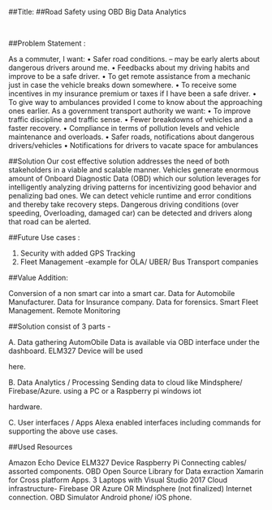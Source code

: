 ##Title:
##Road Safety using OBD Big Data Analytics

​

##Problem Statement : ​

As a commuter, I want: 
•	Safer road conditions. – may be early alerts about dangerous drivers around me.
•	Feedbacks about my driving habits and improve to be a safe driver. 
•	To get remote assistance from a mechanic just in case the vehicle breaks down somewhere. 
•	To receive some incentives in my insurance premium or taxes if I have been a safe driver.
•	To give way to ambulances provided I come to know about the approaching ones earlier.
As a government transport authority we want:
•	To improve traffic discipline and traffic sense.
•	Fewer breakdowns of vehicles and a faster recovery.
•	Compliance in terms of pollution levels and vehicle maintenance and overloads.
•	Safer roads, notifications about dangerous drivers/vehicles
•	Notifications for drivers to vacate space for ambulances


##Solution
Our cost effective solution addresses the need of both stakeholders in a viable and scalable manner.
Vehicles generate enormous amount of Onboard Diagnostic Data (OBD) which our solution leverages 
for intelligently analyzing driving patterns for incentivizing good behavior and penalizing bad ones. 
We can detect vehicle runtime and error conditions and thereby take recovery steps. 
Dangerous driving conditions (over speeding, Overloading, damaged car) can be detected and drivers along that road can be alerted.

 

##Future Use cases :

1. Security with added GPS Tracking
2. Fleet Management -example for OLA/ UBER/ Bus Transport companies


##Value Addition:

Conversion of a non smart car into a smart car.
Data for Automobile Manufacturer.
Data for Insurance company.
Data for forensics.
​Smart Fleet Management.
Remote Monitoring




##Solution consist of 3 parts - 

A. Data gathering 
AutomObile Data is available via OBD interface under the dashboard. ELM327 Device will be used 

here.

B. Data Analytics / Processing
Sending data to cloud like Mindsphere/ Firebase/Azure. using a PC or a Raspberry pi windows iot 

hardware.

C. User interfaces / Apps
Alexa enabled interfaces including commands for supporting the above use cases.



##Used Resources

​Amazon Echo Device
​ELM327 Device
Raspberry Pi
Connecting cables/ assorted components.
OBD Open Source Library for Data exraction
Xamarin for Cross platform Apps.
3 Laptops with Visual Studio 2017
Cloud infrastructure- Firebase OR Azure OR Mindsphere (not finalized)
Internet connection.
OBD Simulator
Android phone/ iOS phone.

